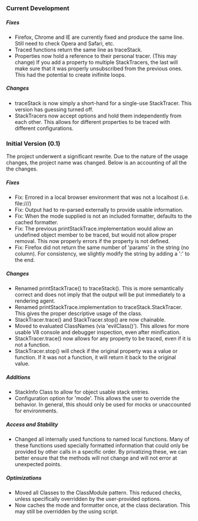 ### Current Development

##### Fixes

* Firefox, Chrome and IE are currently fixed and produce the same line. Still need to check Opera and Safari, etc.
* Traced functions return the same line as traceStack.
* Properties now hold a reference to their personal tracer. (This may change) If you add a property to multiple StackTracers, the last will make sure that it was properly unsubscribed from the previous ones. This had the potential to create inifinite loops.

##### Changes

* traceStack is now simply a short-hand for a single-use StackTracer. This version has guessing turned off.
* StackTracers now accept options and hold them independently from each other. This allows for different properties to be traced with different configurations.

### Initial Version (0.1)

The project underwent a significant rewrite. Due to the nature of the usage changes, the project name was changed. Below is an accounting of all the the changes.

##### Fixes

* Fix: Errored in a local browser environment that was not a localhost (i.e. file:///)
* Fix: Output had to re-parsed externally to provide usable information.
* Fix: When the mode supplied is not an included formatter, defaults to the cached formatter.
* Fix: The previous printStackTrace.implementation would allow an undefined object member to be traced, but would not allow proper removal. This now properly errors if the property is not defined.
* Fix: Firefox did not return the same number of 'params' in the string (no column). For consistency, we slightly modify the string by adding a ':' to the end.

##### Changes

* Renamed printStackTrace() to traceStack(). This is more semantically correct and does not imply that the output will be put immediately to a rendering agent.
* Renamed printStackTrace.implementation to traceStack.StackTracer. This gives the proper descriptive usage of the class.
* StackTracer.trace() and StackTracer.stop() are now chainable.
* Moved to evaluated ClassNames (via 'evilClass()').  This allows for more usable V8 console and debugger inspection, even after minification.
* StackTracer.trace() now allows for any property to be traced, even if it is not a function.
* StackTracer.stop() will check if the original property was a value or function. If it was not a function, it will return it back to the original value.

##### Additions

* StackInfo Class to allow for object usable stack entries.
* Configuration option for 'mode'. This allows the user to override the behavior. In general, this should only be used for mocks or unaccounted for environments.

##### Access and Stability

* Changed all internally used functions to named local functions. Many of these functions used specially formatted information that could only be provided by other calls in a specific order. By privatizing these, we can better ensure that the methods will not change and will not error at unexpected points.

##### Optimizations

* Moved all Classes to the ClassModule pattern. This reduced checks, unless specifically overridden by the user-provided options.
* Now caches the mode and formatter once, at the class declaration. This may still be overridden by the using script.